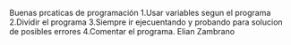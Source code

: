 Buenas prcaticas de programación
1.Usar variables segun el programa
2.Dividir el programa
3.Siempre ir ejecuentando y probando para solucion de posibles errores
4.Comentar el programa.
Elian Zambrano
